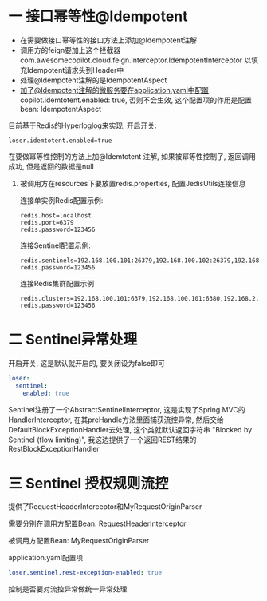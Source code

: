 # 一 接口幂等性@Idempotent

* 在需要做接口幂等性的接口方法上添加@Idempotent注解
* 调用方的feign要加上这个拦截器 com.awesomecopilot.cloud.feign.interceptor.IdempotentInterceptor 以填充Idempotent请求头到Header中
* 处理@Idempotent注解的是IdempotentAspect
* 加了@Idempotent注解的微服务要在application.yaml中配置 copilot.idemtotent.enabled: true, 否则不会生效, 这个配置项的作用是配置bean: IdempotentAspect

目前基于Redis的Hyperloglog来实现, 开启开关:

```properties
loser.idemtotent.enabled=true
```

在要做幂等性控制的方法上加@Idemtotent 注解, 如果被幂等性控制了, 返回调用成功, 但是返回的数据是null

1. 被调用方在resources下要放置redis.properties, 配置JedisUtils连接信息

   连接单实例Redis配置示例:

   ```properties
   redis.host=localhost
   redis.port=6379
   redis.password=123456
   ```

   连接Sentinel配置示例:

   ```properties
   redis.sentinels=192.168.100.101:26379,192.168.100.102:26379,192.168.100.103:26379
   redis.password=123456
   ```

   连接Redis集群配置示例

   ```properties
   redis.clusters=192.168.100.101:6379,192.168.100.101:6380,192.168.2.102:6379,192.168.2.102:6380,192.168.2.103:6379,192.168.2.103:6380
   redis.password=123456
   ```



# 二 Sentinel异常处理

开启开关, 这是默认就开启的, 要关闭设为false即可

```yaml
loser:
  sentinel:
    enabled: true
```

Sentinel注册了一个AbstractSentinelInterceptor, 这是实现了Spring MVC的HandlerInterceptor, 在其preHandle方法里面捕获流控异常, 然后交给DefaultBlockExceptionHandler去处理, 这个类就默认返回字符串 "Blocked by Sentinel (flow limiting)", 我这边提供了一个返回REST结果的RestBlockExceptionHandler



# 三 Sentinel 授权规则流控

提供了RequestHeaderInterceptor和MyRequestOriginParser

需要分别在调用方配置Bean: RequestHeaderInterceptor

被调用方配置Bean: MyRequestOriginParser

application.yaml配置项

```yaml
loser.sentinel.rest-exception-enabled: true
```

控制是否要对流控异常做统一异常处理
